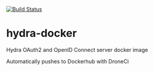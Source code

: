 [![Build Status](https://jarvi.ga/api/badges/karantin2020/hydra-docker/status.svg)](https://jarvi.ga/karantin2020/hydra-docker)

# hydra-docker
Hydra OAuth2 and OpenID Connect server docker image

Automatically pushes to Dockerhub with DroneCi
